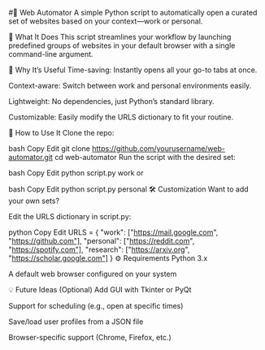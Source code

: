#🧭 Web Automator
A simple Python script to automatically open a curated set of websites based on your context—work or personal.

🔧 What It Does
This script streamlines your workflow by launching predefined groups of websites in your default browser with a single command-line argument.

🧠 Why It’s Useful
Time-saving: Instantly opens all your go-to tabs at once.

Context-aware: Switch between work and personal environments easily.

Lightweight: No dependencies, just Python’s standard library.

Customizable: Easily modify the URLS dictionary to fit your routine.

🚀 How to Use It
Clone the repo:

bash
Copy
Edit
git clone https://github.com/yourusername/web-automator.git
cd web-automator
Run the script with the desired set:

bash
Copy
Edit
python script.py work
or

bash
Copy
Edit
python script.py personal
🛠️ Customization
Want to add your own sets?

Edit the URLS dictionary in script.py:

python
Copy
Edit
URLS = {
    "work": ["https://mail.google.com", "https://github.com"],
    "personal": ["https://reddit.com", "https://spotify.com"],
    "research": ["https://arxiv.org", "https://scholar.google.com"]
}
⚙️ Requirements
Python 3.x

A default web browser configured on your system

💡 Future Ideas (Optional)
Add GUI with Tkinter or PyQt

Support for scheduling (e.g., open at specific times)

Save/load user profiles from a JSON file

Browser-specific support (Chrome, Firefox, etc.)
